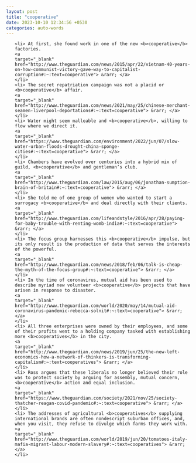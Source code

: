 ```yaml
---
layout: post
title: "cooperative"
date: 2023-10-10 12:34:56 +0530
categories: auto-words
---
```

<ol>

    <li> At first, she found work in one of the new <b>cooperative</b> factories.
    <a 
    target="_blank" 
    href="http://www.theguardian.com/news/2015/apr/22/vietnam-40-years-on-how-communist-victory-gave-way-to-capitalist-corruption#:~:text=cooperative"> &rarr; </a>
    </li>
    <li> The secret repatriation campaign was not a placid or <b>cooperative</b> affair.
    <a 
    target="_blank" 
    href="http://www.theguardian.com/news/2021/may/25/chinese-merchant-seamen-liverpool-deportations#:~:text=cooperative"> &rarr; </a>
    </li>
    <li> Water might seem malleable and <b>cooperative</b>, willing to flow where we direct it.
    <a 
    target="_blank" 
    href="https://www.theguardian.com/environment/2022/jun/07/slow-water-urban-floods-drought-china-sponge-cities#:~:text=cooperative"> &rarr; </a>
    </li>
    <li> Chambers have evolved over centuries into a hybrid mix of guild, <b>cooperative</b> and gentleman’s club.
    <a 
    target="_blank" 
    href="http://www.theguardian.com/law/2015/aug/06/jonathan-sumption-brain-of-britain#:~:text=cooperative"> &rarr; </a>
    </li>
    <li> She told me of one group of women who wanted to start a surrogacy <b>cooperative</b> and deal directly with their clients.
    <a 
    target="_blank" 
    href="http://www.theguardian.com/lifeandstyle/2016/apr/28/paying-for-baby-trouble-with-renting-womb-india#:~:text=cooperative"> &rarr; </a>
    </li>
    <li> The focus group harnesses this <b>cooperative</b> impulse, but its only result is the production of data that serves the interests of the powerful.
    <a 
    target="_blank" 
    href="http://www.theguardian.com/news/2018/feb/06/talk-is-cheap-the-myth-of-the-focus-group#:~:text=cooperative"> &rarr; </a>
    </li>
    <li> In the time of coronavirus, mutual aid has been used to describe myriad new volunteer <b>cooperative</b> projects that have arisen in response to disaster.
    <a 
    target="_blank" 
    href="http://www.theguardian.com/world/2020/may/14/mutual-aid-coronavirus-pandemic-rebecca-solnit#:~:text=cooperative"> &rarr; </a>
    </li>
    <li> All three enterprises were owned by their employees, and some of their profits went to a holding company tasked with establishing more <b>cooperatives</b> in the city.
    <a 
    target="_blank" 
    href="http://www.theguardian.com/news/2019/jun/25/the-new-left-economics-how-a-network-of-thinkers-is-transforming-capitalism#:~:text=cooperatives"> &rarr; </a>
    </li>
    <li> Ross argues that these liberals no longer believed their role was to protect society by arguing for assembly, mutual concern, <b>cooperative</b> action and equal inclusion.
    <a 
    target="_blank" 
    href="https://www.theguardian.com/society/2021/nov/25/society-thatcher-reagan-covid-pandemic#:~:text=cooperative"> &rarr; </a>
    </li>
    <li> The addresses of agricultural <b>cooperatives</b> supplying international brands are often nondescript suburban offices, and, when you visit, they refuse to divulge which farms they work with.
    <a 
    target="_blank" 
    href="http://www.theguardian.com/world/2019/jun/20/tomatoes-italy-mafia-migrant-labour-modern-slavery#:~:text=cooperatives"> &rarr; </a>
    </li>